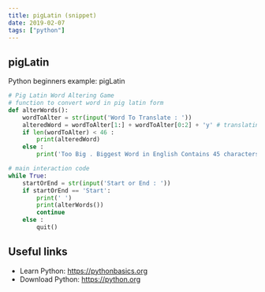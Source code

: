 ```yaml
---
title: pigLatin (snippet)
date: 2019-02-07
tags: ["python"]
---
```


## pigLatin

Python beginners example: pigLatin

```python
# Pig Latin Word Altering Game
# function to convert word in pig latin form
def alterWords():
	wordToAlter = str(input('Word To Translate : '))
	alteredWord = wordToAlter[1:] + wordToAlter[0:2] + 'y' # translating word to pig latin
	if len(wordToAlter) < 46 :
		print(alteredWord)
	else :
		print('Too Big . Biggest Word in English Contains 45 characters.')

# main interaction code 
while True:
	startOrEnd = str(input('Start or End : '))
	if startOrEnd == 'Start':
		print(' ')
		print(alterWords())
		continue
	else :
		quit()			 

```

## Useful links

- Learn Python: https://pythonbasics.org
- Download Python: https://python.org
